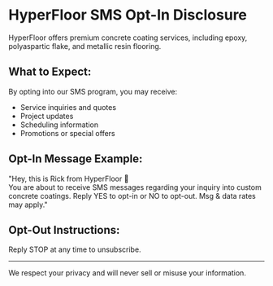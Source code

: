 
# HyperFloor SMS Opt-In Disclosure

HyperFloor offers premium concrete coating services, including epoxy, polyaspartic flake, and metallic resin flooring.

## What to Expect:
By opting into our SMS program, you may receive:
- Service inquiries and quotes
- Project updates
- Scheduling information
- Promotions or special offers

## Opt-In Message Example:
"Hey, this is Rick from HyperFloor 👋  
You are about to receive SMS messages regarding your inquiry into custom concrete coatings. Reply YES to opt-in or NO to opt-out. Msg & data rates may apply."

## Opt-Out Instructions:
Reply STOP at any time to unsubscribe.

---

We respect your privacy and will never sell or misuse your information.
